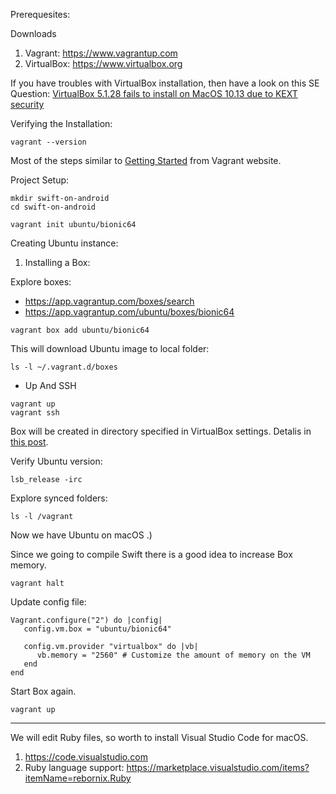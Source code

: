 Prerequesites:

Downloads

1. Vagrant: https://www.vagrantup.com
2. VirtualBox: https://www.virtualbox.org

If you have troubles with VirtualBox installation, then have a look on this SE Question: [VirtualBox 5.1.28 fails to install on MacOS 10.13 due to KEXT security](https://apple.stackexchange.com/questions/301303/virtualbox-5-1-28-fails-to-install-on-macos-10-13-due-to-kext-security)

Verifying the Installation:

`vagrant --version`

Most of the steps similar to [Getting Started](https://www.vagrantup.com/intro/getting-started/index.html) from Vagrant website.

Project Setup:

```
mkdir swift-on-android
cd swift-on-android

vagrant init ubuntu/bionic64
```

Creating Ubuntu instance:

1. Installing a Box:

Explore boxes:

- https://app.vagrantup.com/boxes/search
- https://app.vagrantup.com/ubuntu/boxes/bionic64

`vagrant box add ubuntu/bionic64`

This will download Ubuntu image to local folder:

`ls -l ~/.vagrant.d/boxes`

* Up And SSH

```
vagrant up
vagrant ssh
```

Box will be created in directory specified in VirtualBox settings. Detalis in [this post](http://www.thisprogrammingthing.com/2013/changing-the-directory-vagrant-stores-the-vms-in/).

Verify Ubuntu version:

```
lsb_release -irc
```

Explore synced folders:

```
ls -l /vagrant
```

Now we have Ubuntu on macOS .)

Since we going to compile Swift there is a good idea to increase Box memory.

```
vagrant halt
```

Update config file:

```
Vagrant.configure("2") do |config|
   config.vm.box = "ubuntu/bionic64"

   config.vm.provider "virtualbox" do |vb|
      vb.memory = "2560" # Customize the amount of memory on the VM
   end
end
```

Start Box again.

```
vagrant up
```


-------------


We will edit Ruby files, so worth to install Visual Studio Code for macOS.

1. https://code.visualstudio.com
2. Ruby language support: https://marketplace.visualstudio.com/items?itemName=rebornix.Ruby

